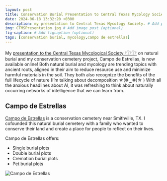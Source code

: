 ```yaml
---
layout: post
title: Conservation Burial Presentation to Central Texas Mycology Society
date: 2024-06-18 13:32:20 +0300
description: my presentation to Central Texas Mycology Society. # Add post description (optional)
img: CTMSPresentation.jpg # Add image post (optional)
fig-caption: # Add figcaption (optional)
tags: [conservation burial, mycology,campo de estrellas]
---
```

My [presentation to the Central Texas Mycological Society 𓍊𓋼𓍊𓋼𓍊](https://www.youtube.com/live/mrhRcmMe9W0?si=D_zjtMOeGB5-00iK) on natural burial and my conservation cemetery project, Campo de Estrellas, is now available online! Both natural burial and mycology are trending topics with ancient roots, aligned in their aim to reduce resource use and minimize harmful materials in the soil. They both also recognize the benefits of the full lifecycle of nature (I’m talking about decomposition ☆(❁‿❁)☆ ) With all the anxious headlines about AI, it was refreshing to think about naturally occurring networks of intelligence that we can learn from.

## Campo de Estrellas
[Campo de Estrellas](https://campodeestrellas.co) is a conservation cemetery near Smithville, TX. I cofounded this natural burial cemetery with a family who wanted to conserve their land and create a place for people to reflect on their lives. 

Campo de Estrellas offers:
* Single burial plots
* Double burial plots
* Cremation burial plots
* Pet burial plots

![Campo de Estrellas]({{site.baseurl}}/assets/img/Wild_Flowers.jpg)






